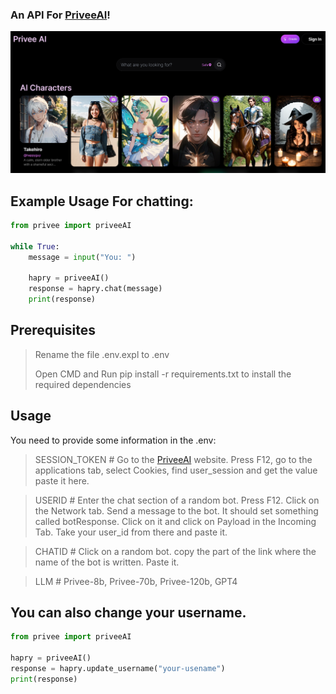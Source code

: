 ### An API For [PriveeAI](https://www.privee.ai/)!
![](https://github.com/DeoDorqnt387/PriveeAI-Python-API/blob/main/images/1.png)


## Example Usage For chatting:

```python
from privee import priveeAI

while True:
    message = input("You: ")

    hapry = priveeAI()
    response = hapry.chat(message)
    print(response)
```

## Prerequisites
> Rename the file .env.expl to .env
> 
> Open CMD and Run pip install -r requirements.txt to install the required dependencies

## Usage
You need to provide some information in the .env:
> SESSION_TOKEN # Go to the [PriveeAI](https://www.privee.ai/) website. Press F12, go to the applications tab, select Cookies, find user_session and get the value paste it here.

> USERID # Enter the chat section of a random bot. Press F12. Click on the Network tab. Send a message to the bot. It should set something called botResponse. Click on it and click on Payload in the Incoming Tab. Take your user_id from there and paste it.

> CHATID # Click on a random bot. copy the part of the link where the name of the bot is written. Paste it.

> LLM # Privee-8b, Privee-70b, Privee-120b, GPT4

## You can also change your username.
```python
from privee import priveeAI

hapry = priveeAI()
response = hapry.update_username("your-usename")
print(response)
```
